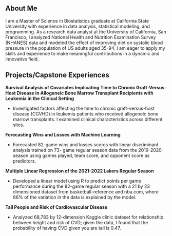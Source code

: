 ## About Me

I am a Master of Science in Biostatistics graduate at California State University with experience in data analysis, statistical modeling, and programming. As a 
research data analyst at the University of California, San Francisco, I analyzed National Health and Nutrition 
Examination Survey (NHANES) data and modeled the effect of improving diet on systolic blood pressure in the population 
of US adults aged 35-94. I am eager to apply my skills and experience to make meaningful contributions in a dynamic and innovative field.






## Projects/Capstone Experiences 

**Survival Analysis of Covariates Implicating Time to Chronic Graft-Versus-Host Disease in Allogeneic Bone Marrow Transplant Recipients with 
Leukemia in the Clinical Setting**
- Investigated factors affecting the time to chronic graft-versus-host disease (CGVHD) in leukemia patients who received
allogeneic bone marrow transplants. I examined clinical characteristics across different sites.


**Forecasting Wins and Losses with Machine Learning**
- Forecasted 82-game wins and losses scores with linear discriminant analysis trained on 73- game regular season data from
the 2019-2020 season using games played, team score, and opponent score as predictors.


**Multiple Linear Regression of the 2021-2022 Lakers Regular Season** 
- Developed a linear model using R to predict points per game performance during the 82-game regular season 
with a 21 by 23 dimensioned dataset from basketball-reference and nba.com, where 86% of the variation in the 
data is explained by the model.


**Tall People and Risk of Cardiovascular Disease**
- Analyzed 68,783 by 12-dimension Kaggle clinic dataset for relationship between height and risk of CVD; given 
the data, I found that the probability of having CVD given you are tall is 0.47.
